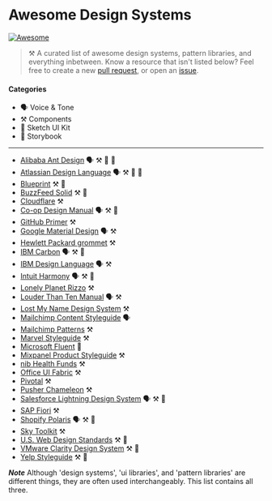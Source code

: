 # Awesome Design Systems

[![Awesome](https://cdn.rawgit.com/sindresorhus/awesome/d7305f38d29fed78fa85652e3a63e154dd8e8829/media/badge.svg)](https://github.com/sindresorhus/awesome)

> ⚒ A curated list of awesome design systems, pattern libraries, and everything inbetween. Know a resource that isn't listed below? Feel free to create a new [pull request](https://github.com/alexpate/awesome-design-systems/pulls), or open an [issue](https://github.com/alexpate/awesome-design-systems/issues/new).

#### Categories

- 🗣 Voice & Tone
- ⚒ Components
- 💎 Sketch UI Kit
- 📓 Storybook

- - -

- [Alibaba Ant Design](https://ant.design) 🗣 ⚒ 💎 📓
- [Atlassian Design Language](https://atlassian.design) 🗣 ⚒ 💎 📓
- [Blueprint](http://blueprintjs.com/) ⚒ 💎
- [BuzzFeed Solid](http://solid.buzzfeed.com/) ⚒ 💎
- [Cloudflare](https://cloudflare.github.io/cf-ui/) ⚒
- [Co-op Design Manual](https://coop-design-manual.herokuapp.com/) 🗣 ⚒ 💎
- [GitHub Primer](http://primercss.io/) ⚒
- [Google Material Design](https://material.io/) 🗣 ⚒
- [Hewlett Packard grommet](https://grommet.github.io) ⚒
- [IBM Carbon](http://carbondesignsystem.com/) 🗣 ⚒ 💎
- [IBM Design Language](https://www.ibm.com/design/language/) 🗣 ⚒
- [Intuit Harmony](http://harmony.intuit.com/) 🗣 ⚒ 💎
- [Lonely Planet Rizzo](http://rizzo.lonelyplanet.com/) ⚒
- [Louder Than Ten Manual](http://manual.louderthanten.com/) 🗣 ⚒
- [Lost My Name Design System](http://design-system.lostmy.name/) ⚒
- [Mailchimp Content Styleguide](http://styleguide.mailchimp.com/) 🗣
- [Mailchimp Patterns](http://ux.mailchimp.com/patterns) ⚒
- [Marvel Styleguide](https://marvelapp.com/styleguide) ⚒
- [Microsoft Fluent](http://fluent.microsoft.com/) 📓
- [Mixpanel Product Styleguide](http://mixpanel.github.io/mixpanel-common/examples/style-guide-new) ⚒
- [nib Health Funds](https://design.nib.com.au/) ⚒
- [Office UI Fabric](https://dev.office.com/fabric) ⚒
- [Pivotal](http://styleguide.pivotal.io/) ⚒
- [Pusher Chameleon](http://pusher.github.io/chameleon/) ⚒
- [Salesforce Lightning Design System](https://www.lightningdesignsystem.com) 🗣 ⚒ 💎
- [SAP Fiori](https://experience.sap.com/fiori-design/) ⚒
- [Shopify Polaris](https://polaris.shopify.com) 🗣 ⚒ 💎
- [Sky Toolkit](https://www.sky.com/toolkit) ⚒
- [U.S. Web Design Standards](https://standards.usa.gov/) ⚒ 💎
- [VMware Clarity Design System](https://vmware.github.io/clarity/) ⚒ 💎
- [Yelp Styleguide](http://yelp.com/styleguide) ⚒ 💎


***Note***
Although 'design systems', 'ui libraries', and 'pattern libraries' are different things, they are often used interchangeably. This list contains all three.

